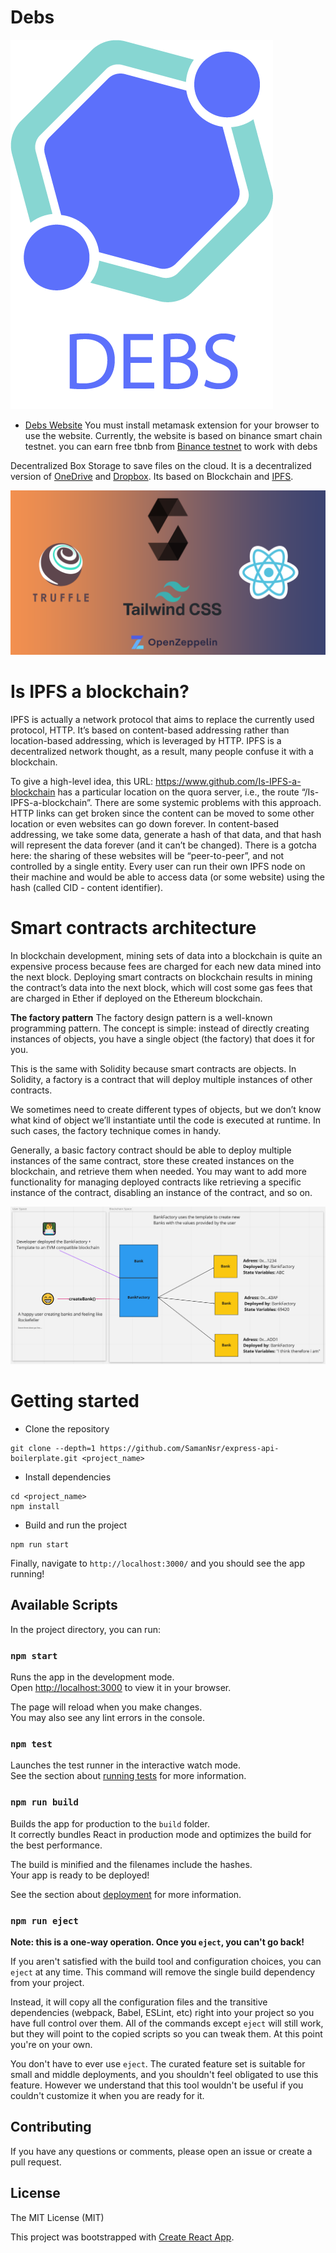 # Debs

![image](screenshots/logo.png)

- [Debs Website](https://debs.vercel.app)
  You must install metamask extension for your browser to use the website.
  Currently, the website is based on binance smart chain testnet. you can earn free tbnb from [Binance testnet](https://testnet.binance.org/faucet-smart) to work with debs

Decentralized Box Storage to save files on the cloud. It is a decentralized version of [OneDrive](https://onedrive.live.com) and [Dropbox](https://www.dropbox.com). Its based on Blockchain and [IPFS](https://ipfs.io).

![image](screenshots/banner.png)

# Is IPFS a blockchain?

IPFS is actually a network protocol that aims to replace the currently used protocol, HTTP. It’s based on content-based addressing rather than location-based addressing, which is leveraged by HTTP. IPFS is a decentralized network thought, as a result, many people confuse it with a blockchain.

To give a high-level idea, this URL: https://www.github.com/Is-IPFS-a-blockchain has a particular location on the quora server, i.e., the route “/Is-IPFS-a-blockchain”. There are some systemic problems with this approach. HTTP links can get broken since the content can be moved to some other location or even websites can go down forever. In content-based addressing, we take some data, generate a hash of that data, and that hash will represent the data forever (and it can’t be changed). There is a gotcha here: the sharing of these websites will be “peer-to-peer”, and not controlled by a single entity. Every user can run their own IPFS node on their machine and would be able to access data (or some website) using the hash (called CID - content identifier).

# Smart contracts architecture

In blockchain development, mining sets of data into a blockchain is quite an expensive process because fees are charged for each new data mined into the next block. Deploying smart contracts on blockchain results in mining the contract’s data into the next block, which will cost some gas fees that are charged in Ether if deployed on the Ethereum blockchain.

**The factory pattern**
The factory design pattern is a well-known programming pattern. The concept is simple: instead of directly creating instances of objects, you have a single object (the factory) that does it for you.

This is the same with Solidity because smart contracts are objects. In Solidity, a factory is a contract that will deploy multiple instances of other contracts.

We sometimes need to create different types of objects, but we don’t know what kind of object we’ll instantiate until the code is executed at runtime. In such cases, the factory technique comes in handy.

Generally, a basic factory contract should be able to deploy multiple instances of the same contract, store these created instances on the blockchain, and retrieve them when needed. You may want to add more functionality for managing deployed contracts like retrieving a specific instance of the contract, disabling an instance of the contract, and so on.

![image](screenshots/factoryDesign.png)

# Getting started

- Clone the repository

```
git clone --depth=1 https://github.com/SamanNsr/express-api-boilerplate.git <project_name>
```

- Install dependencies

```
cd <project_name>
npm install
```

- Build and run the project

```
npm run start
```

Finally, navigate to `http://localhost:3000/` and you should see the app running!

## Available Scripts

In the project directory, you can run:

### `npm start`

Runs the app in the development mode.\
Open [http://localhost:3000](http://localhost:3000) to view it in your browser.

The page will reload when you make changes.\
You may also see any lint errors in the console.

### `npm test`

Launches the test runner in the interactive watch mode.\
See the section about [running tests](https://facebook.github.io/create-react-app/docs/running-tests) for more information.

### `npm run build`

Builds the app for production to the `build` folder.\
It correctly bundles React in production mode and optimizes the build for the best performance.

The build is minified and the filenames include the hashes.\
Your app is ready to be deployed!

See the section about [deployment](https://facebook.github.io/create-react-app/docs/deployment) for more information.

### `npm run eject`

**Note: this is a one-way operation. Once you `eject`, you can't go back!**

If you aren't satisfied with the build tool and configuration choices, you can `eject` at any time. This command will remove the single build dependency from your project.

Instead, it will copy all the configuration files and the transitive dependencies (webpack, Babel, ESLint, etc) right into your project so you have full control over them. All of the commands except `eject` will still work, but they will point to the copied scripts so you can tweak them. At this point you're on your own.

You don't have to ever use `eject`. The curated feature set is suitable for small and middle deployments, and you shouldn't feel obligated to use this feature. However we understand that this tool wouldn't be useful if you couldn't customize it when you are ready for it.

## Contributing

If you have any questions or comments, please open an issue or create a pull request.

## License

The MIT License (MIT)

This project was bootstrapped with [Create React App](https://github.com/facebook/create-react-app).
